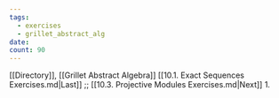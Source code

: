 ```yaml
---
tags:
  - exercises
  - grillet_abstract_alg
date:
count: 90
---
```

[[Directory]], [[Grillet Abstract Algebra]]
[[10.1. Exact Sequences Exercises.md|Last]] ;; [[10.3. Projective Modules Exercises.md|Next]]
1. 